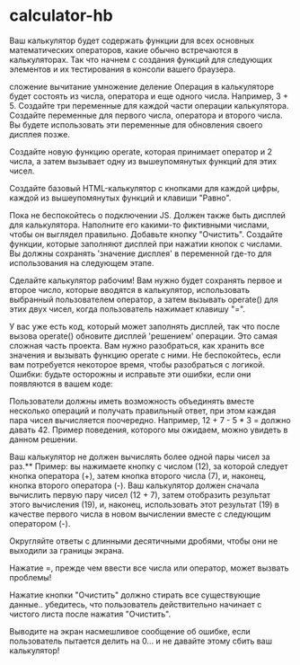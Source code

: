 # calculator-hb
Ваш калькулятор будет содержать функции для всех основных математических операторов, какие обычно встречаются в калькуляторах. Так что начнем с создания функций для следующих элементов и их тестирования в консоли вашего браузера.

сложение
вычитание
умножение
деление
Операция в калькуляторе будет состоять из числа, оператора и еще одного числа. Например, 3 + 5. Создайте три переменные для каждой части операции калькулятора. Создайте переменные для первого числа, оператора и второго числа. Вы будете использовать эти переменные для обновления своего дисплея позже.

Создайте новую функцию operate, которая принимает оператор и 2 числа, а затем вызывает одну из вышеупомянутых функций для этих чисел.

Создайте базовый HTML-калькулятор с кнопками для каждой цифры, каждой из вышеупомянутых функций и клавиши "Равно".

Пока не беспокойтесь о подключении JS.
Должен также быть дисплей для калькулятора. Наполните его какими-то фиктивными числами, чтобы он выглядел правильно.
Добавьте кнопку "Очистить".
Создайте функции, которые заполняют дисплей при нажатии кнопок с числами. Вы должны сохранять 'значение дисплея' в переменной где-то для использования на следующем этапе.

Сделайте калькулятор рабочим! Вам нужно будет сохранять первое и второе число, которые вводятся в калькулятор, использовать выбранный пользователем оператор, а затем вызывать operate() для этих двух чисел, когда пользователь нажимает клавишу "=".

У вас уже есть код, который может заполнять дисплей, так что после вызова operate() обновите дисплей 'решением' операции.
Это самая сложная часть проекта. Вам нужно разобраться, как хранить все значения и вызывать функцию operate с ними. Не беспокойтесь, если вам потребуется некоторое время, чтобы разобраться с логикой.
Ошибки: будьте осторожны и исправьте эти ошибки, если они появляются в вашем коде:

Пользователи должны иметь возможность объединять вместе несколько операций и получать правильный ответ, при этом каждая пара чисел вычисляется поочередно. Например, 12 + 7 - 5 * 3 = должно давать 42. Пример поведения, которого мы ожидаем, можно увидеть в данном решении.

Ваш калькулятор не должен вычислять более одной пары чисел за раз.** Пример: вы нажимаете кнопку с числом (12), за которой следует кнопка оператора (+), затем кнопка второго числа (7), и, наконец, кнопка второго оператора (-). Ваш калькулятор должен сначала вычислить первую пару чисел (12 + 7), затем отобразить результат этого вычисления (19), и, наконец, использовать этот результат (19) в качестве первого числа в новом вычислении вместе с следующим оператором (-).

Округляйте ответы с длинными десятичными дробями, чтобы они не выходили за границы экрана.

Нажатие =, прежде чем ввести все числа или оператор, может вызвать проблемы!

Нажатие кнопки "Очистить" должно стирать все существующие данные.. убедитесь, что пользователь действительно начинает с чистого листа после нажатия "Очистить".

Выводите на экран насмешливое сообщение об ошибке, если пользователь пытается делить на 0... и не давайте этому сбить ваш калькулятор!